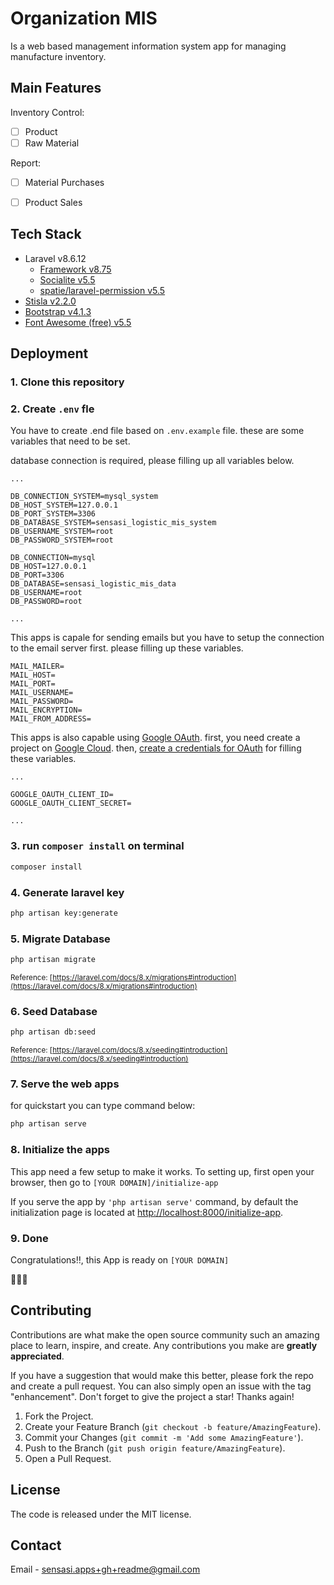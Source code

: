 # Organization MIS

Is a web based management information system app for managing manufacture inventory.

## Main Features

Inventory Control:

- [ ] Product
- [ ] Raw Material

Report:

- [ ] Material Purchases
- [ ] Product Sales


## Tech Stack

- Laravel v8.6.12 
  - [Framework v8.75](https://laravel.com/docs/8.x)
  - [Socialite v5.5](https://laravel.com/docs/8.x/socialite)
  - [spatie/laravel-permission v5.5](https://spatie.be/docs/laravel-permission)
-  [Stisla v2.2.0](https://getstisla.com/docs)
  - [Bootstrap v4.1.3](https://getbootstrap.com/docs/4.1)
  - [Font Awesome (free) v5.5](https://fontawesome.com/v5/search?o=r&m=free)

## Deployment

### 1. Clone this repository

### 2. Create `.env` fle

You have to create .end file based on `.env.example` file. these are some variables that need to be set.

database connection is required, please filling up all variables below.

```env
...

DB_CONNECTION_SYSTEM=mysql_system
DB_HOST_SYSTEM=127.0.0.1
DB_PORT_SYSTEM=3306
DB_DATABASE_SYSTEM=sensasi_logistic_mis_system
DB_USERNAME_SYSTEM=root
DB_PASSWORD_SYSTEM=root

DB_CONNECTION=mysql
DB_HOST=127.0.0.1
DB_PORT=3306
DB_DATABASE=sensasi_logistic_mis_data
DB_USERNAME=root
DB_PASSWORD=root

...
```

This apps is capale for sending emails but you have to setup the connection to the email server first. please filling up these variables.

```env
MAIL_MAILER=
MAIL_HOST=
MAIL_PORT=
MAIL_USERNAME=
MAIL_PASSWORD=
MAIL_ENCRYPTION=
MAIL_FROM_ADDRESS=
```

This apps is also capable using [Google OAuth](https://developers.google.com/identity/protocols/oauth2). first, you need create a project on [Google Cloud](https://console.cloud.google.com/projectcreate). then, [create a credentials for OAuth](https://console.developers.google.com/apis/credentials) for filling these variables.

```env
...

GOOGLE_OAUTH_CLIENT_ID=
GOOGLE_OAUTH_CLIENT_SECRET=

...
```

### 3. run `composer install` on terminal

```bash
composer install
```

### 4. Generate laravel key

```bash
php artisan key:generate
```

### 5. Migrate Database

```bash
php artisan migrate
```

<small>Reference: [https://laravel.com/docs/8.x/migrations#introduction](https://laravel.com/docs/8.x/migrations#introduction)</small>


### 6. Seed Database

```bash
php artisan db:seed
```

<small>Reference: [https://laravel.com/docs/8.x/seeding#introduction](https://laravel.com/docs/8.x/seeding#introduction)</small>

### 7. Serve the web apps

for quickstart you can type command below:

```bash
php artisan serve
```

### 8. Initialize the apps

This app need a few setup to make it works. To setting up, first open your browser, then go to `[YOUR DOMAIN]/initialize-app`

If you serve the app by `'php artisan serve'` command, by default the initialization page is located at [http://localhost:8000/initialize-app](http://localhost:8000/initialize-app).

### 9. Done

Congratulations‼, this App is ready on ```[YOUR DOMAIN]```

🎉🎉🎉

## Contributing

Contributions are what make the open source community such an amazing place to learn, inspire, and create. Any contributions you make are **greatly appreciated**.

If you have a suggestion that would make this better, please fork the repo and create a pull request. You can also simply open an issue with the tag "enhancement". Don't forget to give the project a star! Thanks again!

1. Fork the Project.
2. Create your Feature Branch (`git checkout -b feature/AmazingFeature`).
3. Commit your Changes (`git commit -m 'Add some AmazingFeature'`).
4. Push to the Branch (`git push origin feature/AmazingFeature`).
5. Open a Pull Request.

## License

The code is released under the MIT license.

## Contact

Email - [sensasi.apps+gh+readme@gmail.com](mailto:sensasi.apps+gh+readme@gmail.com?subject=[GitHub]%20Sensasi%20Logistic)